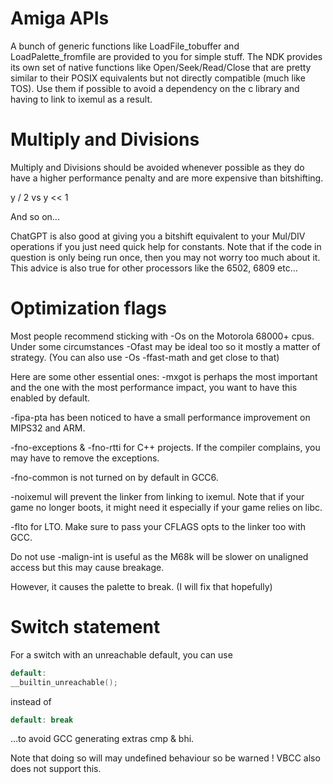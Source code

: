# Amiga APIs

A bunch of generic functions like LoadFile_tobuffer and LoadPalette_fromfile are provided to you for simple stuff.
The NDK provides its own set of native functions like Open/Seek/Read/Close that are pretty similar to their POSIX equivalents
but not directly compatible (much like TOS).
Use them if possible to avoid a dependency on the c library and having to link to ixemul as a result.

# Multiply and Divisions

Multiply and Divisions should be avoided whenever possible as they do have a higher performance penalty and are more expensive than bitshifting.

y / 2
vs
y << 1

And so on... 

ChatGPT is also good at giving you a bitshift equivalent to your Mul/DIV operations if you just need quick help for constants.
Note that if the code in question is only being run once, then you may not worry too much about it.
This advice is also true for other processors like the 6502, 6809 etc...

# Optimization flags

Most people recommend sticking with -Os on the Motorola 68000+ cpus.
Under some circumstances -Ofast may be ideal too so it mostly a matter of strategy.
(You can also use -Os -ffast-math and get close to that)

Here are some other essential ones:
-mxgot is perhaps the most important and the one with the most performance impact, you want to have this enabled by default.

-fipa-pta has been noticed to have a small performance improvement on MIPS32 and ARM.

-fno-exceptions & -fno-rtti for C++ projects. If the compiler complains, you may have to remove the exceptions.

-fno-common is not turned on by default in GCC6.

-noixemul will prevent the linker from linking to ixemul. Note that if your game no longer boots, it might need it especially if your game relies on libc.

-flto for LTO. Make sure to pass your CFLAGS opts to the linker too with GCC.

Do not use
-malign-int is useful as the M68k will be slower on unaligned access but this may cause breakage.

However, it causes the palette to break. (I will fix that hopefully)

# Switch statement

For a switch with an unreachable default, you can use
```c
default:
__builtin_unreachable(); 
```
instead of
```c
default: break
```

...to avoid GCC generating extras cmp & bhi.

Note that doing so will may undefined behaviour so be warned !
VBCC also does not support this.

